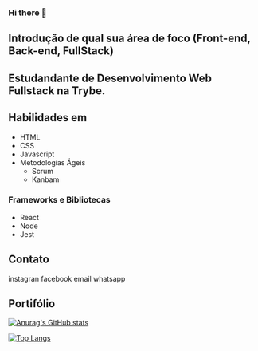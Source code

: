### Hi there 👋

<!--
**EnioNicael/EnioNicael** is a ✨ _special_ ✨ repository because its `README.md` (this file) appears on your GitHub profile.

Here are some ideas to get you started:

- 🔭 I’m currently working on ...
- 🌱 I’m currently learning ...
- 👯 I’m looking to collaborate on ...
- 🤔 I’m looking for help with ...
- 💬 Ask me about ...
- 📫 How to reach me: ...
- 😄 Pronouns: ...
- ⚡ Fun fact: ...
-->
## Introdução de qual sua área de foco (Front-end, Back-end, FullStack) 

## Estudandante de Desenvolvimento Web Fullstack na Trybe.

## Habilidades em 
* HTML
* CSS
* Javascript
* Metodologias Ágeis
  - Scrum
  - Kanbam
  
### Frameworks e Bibliotecas
* React
* Node
* Jest

## Contato
instagran
facebook
email
whatsapp

## Portifólio

[![Anurag's GitHub stats](https://github-readme-stats.vercel.app/api?username=EnioNicael&theme=tokyonight)](https://github.com/EnioNicael/github-readme-stats)

[![Top Langs](https://github-readme-stats.vercel.app/api/top-langs/?username=EnioNicael)](https://github.com/EnioNicael/github-readme-stats)

